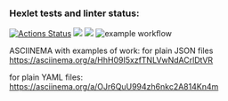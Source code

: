 ### Hexlet tests and linter status:
[![Actions Status](https://github.com/movmovbaby/frontend-project-lvl2/workflows/hexlet-check/badge.svg)](https://github.com/movmovbaby/frontend-project-lvl2/actions)
<a href="https://codeclimate.com/github/codeclimate/codeclimate/maintainability"><img src="https://api.codeclimate.com/v1/badges/a99a88d28ad37a79dbf6/maintainability" /></a>
<a href="https://codeclimate.com/github/movmovbaby/frontend-project-lvl2/test_coverage"><img src="https://api.codeclimate.com/v1/badges/fa25d37870758fd0ffb5/test_coverage" /></a>
![example workflow](https://github.com/movmovbaby/frontend-project-lvl2/actions/workflows/project-lint.yml/badge.svg)


ASCIINEMA with examples of work:
for plain JSON files
https://asciinema.org/a/HhH09I5xzfTNLVwNdACrlDtVR

for plain YAML files:
https://asciinema.org/a/OJr6QuU994zh6nkc2A814Kn4m
